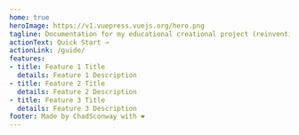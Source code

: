 ```yaml
---
home: true
heroImage: https://v1.vuepress.vuejs.org/hero.png
tagline: Documentation for my educational creational project (reinventing) THE WHEEL
actionText: Quick Start →
actionLink: /guide/
features:
- title: Feature 1 Title
  details: Feature 1 Description
- title: Feature 2 Title
  details: Feature 2 Description
- title: Feature 3 Title
  details: Feature 3 Description
footer: Made by ChadSconway with ❤️
---
```

